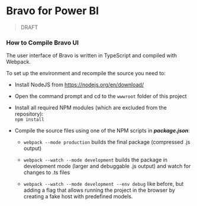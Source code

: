 # Bravo for Power BI

> DRAFT


### How to Compile Bravo UI

The user interface of Bravo is written in TypeScript and compiled with Webpack. 

To set up the environment and recompile the source you need to:
 - Install NodeJS from <https://nodejs.org/en/download/>

 - Open the command prompt and cd to the `wwwroot` folder of this project

 - Install all required NPM modules (which are excluded from the repository):  
    `npm install`

 - Compile the source files using one of the NPM scripts in ***package.json***:
    - `webpack --mode production` builds the final package (compressed .js output)

    - `webpack --watch --mode development` builds the package in development mode (larger and debuggable .js output) and watch for changes to .ts files
    
    - `webpack --watch --mode development --env debug` like before, but adding a flag that allows running the project in the browser by creating a fake host with predefined models.